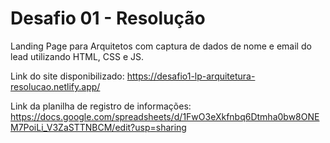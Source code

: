 # Desafio 01 - Resolução
Landing Page para Arquitetos com captura de dados de nome e email do lead utilizando HTML, CSS e JS.

Link do site disponibilizado: https://desafio1-lp-arquitetura-resolucao.netlify.app/

Link da planilha de registro de informações: https://docs.google.com/spreadsheets/d/1FwO3eXkfnbq6Dtmha0bw8ONEM7PoiLi_V3ZaSTTNBCM/edit?usp=sharing
